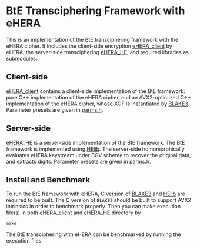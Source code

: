 # BtE Transciphering Framework with eHERA
This is an implementation of the BtE transciphering framework with the eHERA cipher.
It includes the client-side encryption [eHERA_client](./eHERA_client) by eHERA, the server-side transciphering [eHERA_HE](./eHERA_HE), 
and required libraries as submodules.

## Client-side

[eHERA_client](./eHERA_client) contains a client-side implementation of the BtE framework:
pure C++ implementation of the eHERA cipher, and
an AVX2-optimized C++ implementation of the eHERA cipher, whose XOF is instantiated by [BLAKE3](https://github.com/BLAKE3-team/BLAKE3.git).
Parameter presets are given in [parms.h](./eHERA_client/parms.h).

## Server-side

[eHERA_HE](./eHERA_HE) is a server-side implementation of the BtE framework.
The BtE framework is implemented using [HElib](https://github.com/homenc/HElib.git).
The server-side homomorphically evaluates eHERA keystream under BGV scheme to recover the original data, and extracts digits.
Parameter presets are given in [parms.h](./eHERA_HE/parms.h).


## Install and Benchmark

To run the BtE framework with eHERA, C version of [BLAKE3](https://github.com/BLAKE3-team/BLAKE3.git) and [HElib](https://github.com/homenc/HElib.git) are required to be built.
The C version of `BLAKE3` should be built to support AVX2 intrinsics in order to benchmark properly.
Then you can make execution file(s) in both [eHERA_client](./eHERA_client) and [eHERA_HE](./eHERA_HE) directory by
```batch
make
```
The BtE transciphering with eHERA can be benchmarked by running the execution files.
